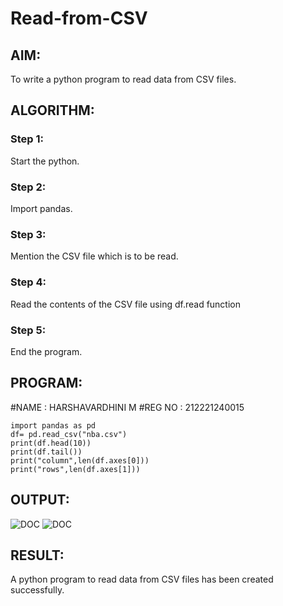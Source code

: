 # Read-from-CSV

## AIM: 
To write a python program to read data from CSV files.

## ALGORITHM:
### Step 1:
Start the python.

### Step 2:
Import pandas.

### Step 3:
Mention the CSV file which is to be read.

### Step 4:
Read the contents of the CSV file using df.read function

### Step 5:
End the program.

## PROGRAM:
#NAME : HARSHAVARDHINI M
#REG NO : 212221240015
~~~
import pandas as pd
df= pd.read_csv("nba.csv")
print(df.head(10))
print(df.tail())
print("column",len(df.axes[0]))
print("rows",len(df.axes[1]))
~~~

## OUTPUT:
![DOC](./H.png)
![DOC](./HH.png)


## RESULT:
A python program to read data from CSV files has been created successfully.